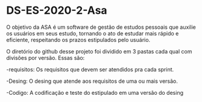 # DS-ES-2020-2-Asa
O objetivo da ASA é um software de gestão de estudos pessoais que auxilie os usuários em seus estudo, tornando o ato de estudar mais rápido e eficiente, respeitando os prazos estipulados pelo usuário.

O diretório do github desse projeto foi dividido em 3 pastas cada qual com divisões por versão. Essas são:

  -requisitos: Os requisitos que devem ser atendidos pra cada sprint.
  
  
  -Desing: O desing que atende aos requisitos de uma ou mais versão.
  
  
  -Codigo: A codificação e teste do estipulado em uma versão do desing
